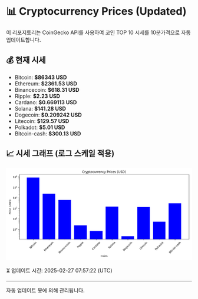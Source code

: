 
# 📊 Cryptocurrency Prices (Updated)

이 리포지토리는 CoinGecko API를 사용하여 코인 TOP 10 시세를 10분가격으로 자동 업데이트합니다.

## 💰 현재 시세
- Bitcoin: **$86343 USD**
- Ethereum: **$2361.53 USD**
- Binancecoin: **$618.31 USD**
- Ripple: **$2.23 USD**
- Cardano: **$0.669113 USD**
- Solana: **$141.28 USD**
- Dogecoin: **$0.209242 USD**
- Litecoin: **$129.57 USD**
- Polkadot: **$5.01 USD**
- Bitcoin-cash: **$300.13 USD**

## 📈 시세 그래프 (로그 스케일 적용)
![Crypto Prices](crypto_prices.png)

⏳ 업데이트 시간: 2025-02-27 07:57:22 (UTC)

---
자동 업데이트 봇에 의해 관리됩니다.
